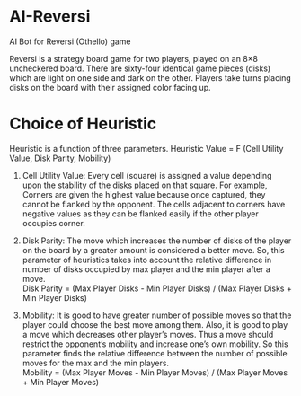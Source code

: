 # AI-Reversi
AI Bot for Reversi (Othello) game

Reversi is a strategy board game for two players, played on an 8×8 uncheckered board. There are sixty-four identical game pieces (disks) which are light on one side and dark on the other. Players take turns placing disks on the board with their assigned color facing up. 

# Choice of Heuristic
Heuristic is a function of three parameters.
        Heuristic Value = F (Cell Utility Value, Disk Parity, Mobility)  

1. Cell Utility Value: Every cell (square) is assigned a value depending upon the stability of the disks placed on that square. For example, Corners are given the highest value because once captured, they cannot be flanked by the opponent. The cells adjacent to corners have negative values as they can be flanked easily if the other player occupies corner.
  
2. Disk Parity: The move which increases the number of disks of the player on the board by a greater amount is considered a better move. So, this parameter of heuristics takes into account the relative difference in number of disks occupied by max player and the min player after a move.  
        Disk Parity =   (Max Player Disks - Min Player Disks) / (Max Player Disks + Min Player Disks)  
        
3. Mobility: It is good to have greater number of possible moves so that the player could choose the best move among them. Also, it is good to play a move which decreases other player’s moves. Thus a move should restrict the opponent’s mobility and increase one’s own mobility. So this parameter finds the relative difference between the number of possible moves for the max and the min players.  
        Mobility =  (Max Player Moves - Min Player Moves) / (Max Player Moves + Min Player Moves) 
